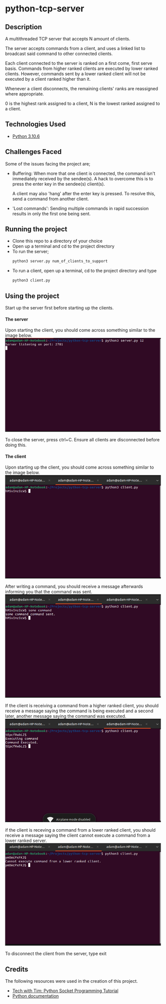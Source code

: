 # python-tcp-server

## Description

A multithreaded TCP server that accepts N amount of clients.

The server accepts commands from a client, and uses a linked list to broadcast said command to other connected clients.

Each client connected to the server is ranked on a first come, first serve basis. Commands from higher ranked clients are executed by lower ranked clients. However, commands sent by a lower ranked client will not be executed by a client ranked higher than it.

Whenever a client disconnects, the remaining clients' ranks are reassigned where appropriate.

0 is the highest rank assigned to a client, N is the lowest ranked assigned to a client.

## Technologies Used

- [Python 3.10.6](https://www.python.org/downloads/)

## Challenges Faced

Some of the issues facing the project are;

- Buffering:
  When more that one client is connected, the command isn't immediately received by the sendee(s). 
  A hack to overcome this is to press the enter key in the sendee(s) client(s).

  A client may also 'hang' after the enter key is pressed. To resolve this, send a command from another client.

- 'Lost commands':
  Sending multiple commands in rapid succession results in only the first one being sent.

## Running the project

- Clone this repo to a directory of your choice
- Open up a terminal and cd to the project directory
- To run the server;
  ```bash
  python3 server.py num_of_clients_to_support
  ```
- To run a client, open up a terminal, cd to the project directory and type
  ```bash
  python3 client.py
  ```

## Using the project

Start up the server first before starting up the clients.

#### The server
Upon starting the client, you should come across something similar to the image below.
![Started up server](./images/server.png)

To close the server, press ctrl+C. Ensure all clients are disconnected before doing this.

#### The client
Upon starting up the client, you should come across something similar to the image below.
![Started up client](./images/client.png)

After writing a command, you should receive a message afterwards informing you that the command was sent.
![Client after sending command](./images/client%20after%20sending%20command.png)

If the client is receiving a command from a higher ranked client, you should receive a message saying the command is being executed and a second later, another message saying the command was executed.
![Client after executing command](./images/client%20after%20executing%20command.png)

if the client is receving a command from a lower ranked client, you should receive a message saying the client cannot execute a command from a lower ranked server.
![Client after receiving command from lower ranked client](./images/client%20after%20receiving%20command%20from%20client%20of%20lower%20rank.png)

To disconnect the client from the server, type exit

## Credits

The following resources were used in the creation of this project.
- [Tech with Tim: Python Socket Programming Tutorial](https://www.youtube.com/watch?v=3QiPPX-KeSc)
- [Python documentation](https://docs.python.org/3/)

